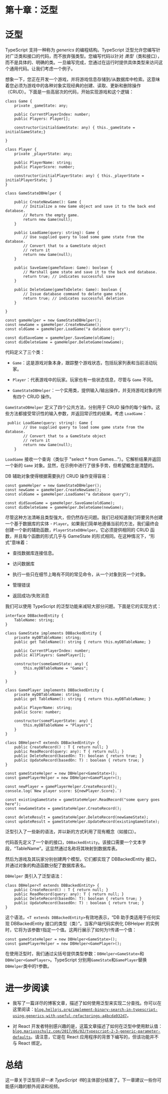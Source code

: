 # 第十章：泛型

# 泛型

TypeScript 支持一种称为 *generics* 的编程结构。TypeScript 泛型允许您编写针对广泛类和接口的代码，而不放弃强类型。您编写代码以针对 *类型*（类和接口），而不是具体的、明确的类。一旦编写完成，您通过在运行时提供具体类型来访问这个通用代码。让我们考虑一个例子。

想象一下，您正在开发一个游戏，并将游戏信息存储到/从数据库中检索。这意味着您必须为游戏中的各种对象实现经典的创建、读取、更新和删除操作（CRUD）。下面是一些高层次的代码，开始实现游戏和这个逻辑：

```
class Game {
    private _gameState: any;

    public CurrentPlayerIndex: number;
    public Players: Player[];

    constructor(initialGameState: any) { this._gameState = initialGameState;}

}

class Player {
    private _playerState: any;

    public PlayerName: string;
    public PlayerScore: number;

    constructor(initialPlayerState: any) { this._playerState = initialPlayerState; }
}

class GameStateDBHelper {

    public CreateNewGame(): Game {
        // Initialize a new Game object and save it to the back end database.
        // Return the empty game.
        return new Game(null);
    }

    public LoadGame(query: string): Game {
        // Use supplied query to load some game state from the database.
        // Convert that to a GameState object
        // return it
        return new Game(null);
    }

    public SaveGame(gameToSave: Game): boolean {
        // Marshall game state and save it to the back end database.
        return true; // indicates successful save
    }

    public DeleteGame(gameToDelete: Game): boolean {
        // Issue database command to delete game state.
        return true; // indicates successful deletion
    }

}

const gameHelper = new GameStateDBHelper();
const newGame = gameHelper.CreateNewGame();
const oldGame = gameHelper.LoadGame("a database query");

const didSaveGame = gameHelper.SaveGame(oldGame);
const didDeleteGame = gameHelper.DeleteGame(newGame); 
```

代码定义了三个类：

+   `Game`：这是游戏对象本身，跟踪整个游戏状态，包括玩家列表和当前活动玩家。

+   `Player`：代表游戏中的玩家。玩家也有一些状态信息，尽管与 `Game` 不同。

+   `GameStateDBHelper`：一个实用类，提供输入/输出操作，并支持游戏对象的所有四个 CRUD 操作。

`GameStateDBHelper` 定义了四个公共方法，分别用于 CRUD 操作的每个操作。这些方法都接受常识性的输入参数，并返回常识性的结果。考虑 `LoadGame`：

```
 public LoadGame(query: string): Game {
        // Use supplied query to load some game state from the database.
        // Convert that to a GameState object
        // return it
        return new Game(null);
    } 
```

`LoadGame` 接收一个查询（类似于 "select * from Games..."）。它解析结果并返回一个新的 `Game` 对象。显然，在示例中进行了很多手势，但希望概念是清楚的。

DB 辅助对象使得根据需要执行 CRUD 操作变得容易：

```
const gameHelper = new GameStateDBHelper();
const newGame = gameHelper.CreateNewGame();
const oldGame = gameHelper.LoadGame("a database query");

const didSaveGame = gameHelper.SaveGame(oldGame);
const didDeleteGame = gameHelper.DeleteGame(newGame); 
```

尽管这种方法清晰且类型强大，但仍然存在问题。我们已经知道我们将要另外创建一个基于数据库的实体 - `Player`。如果我们简单地遵循当前的方法，我们最终会创建一个新的辅助函数，`PlayerStateDBHelper`。它必须提供相同的 CRUD 函数，并且每个函数的形式几乎与 GameState 的形式相同。在这种情况下，“形式”意味着：

+   查找数据库连接信息。

+   访问数据库

+   执行一些只在细节上略有不同的常见命令，从一个对象到另一个对象。

+   管理错误

+   返回成功/失败消息

我们可以使用 TypeScript 的泛型功能来减轻大部分问题。下面是它的实现方式：

```
interface DBBackedEntity {
    TableName: string;
}

class GameState implements DBBackedEntity {
    private myDBTableName: string;
    public get TableName(): string { return this.myDBTableName; }

    public CurrentPlayerIndex: number;
    public AllPlayers: GamePlayer[];

    constructor(someGameState: any) { 
        this.myDBTableName = "Games";
    }

}

class GamePlayer implements DBBackedEntity {
    private myDBTableName: string;
    public get TableName(): string { return this.myDBTableName; }

    public PlayerName: string;
    public Score: number;

    constructor(somePlayerState: any) { 
        this.myDBTableName = "Players";
    }
}

class DBHelper<T extends DBBackedEntity> {
    public CreateRecord() : T { return null; }
    public ReadRecord(query: any): T { return null; }
    public DeleteRecord(basedOn: T): boolean { return true; }
    public UpdateRecord(basedOn: T) : boolean { return true; }
}

const gameStateHelper = new DBHelper<GameState>();
const gamePlayerHelper = new DBHelper<GamePlayer>();

const newPlayer = gamePlayerHelper.CreateRecord();
console.log(`New player score: ${newPlayer.Score}.`)

const existingGameState = gameStateHelper.ReadRecord("some query goes here");
const newGameState = gameStateHelper.CreateRecord();

const deleteResult = gameStateHelper.DeleteRecord(newGameState);
const updateResult = gameStateHelper.UpdateRecord(existingGameState); 
```

泛型引入了一些新的语法，并以新的方式利用了现有概念（如接口）。

代码首先定义了一个新的接口，`DBBackedEntity`。该接口需要一个文本字段，“TableName”。这显然通过名称将其映射到数据库表。

然后为游戏及其玩家分别创建两个模型。它们都实现了 DBBackedEntity 接口，并通过对象的构造函数分配了数据库表名。

`DBHelper` 类引入了泛型语法：

```
class DBHelper<T extends DBBackedEntity> {
    public CreateRecord() : T { return null; }
    public ReadRecord(query: any): T { return null; }
    public DeleteRecord(basedOn: T): boolean { return true; }
    public UpdateRecord(basedOn: T) : boolean { return true; }
} 
```

这个语法，`<T extends DBBackedEntity>`有效地表示，“DB 助手类适用于任何实现 DBBackedEntity 接口的类型（类）”。当客户端代码实例化 DBHelper 的实例时，它将为该参数`T`指定一个值。这两行展示了如何为`T`传递一个值：

```
const gameStateHelper = new DBHelper<GameState>();
const gamePlayerHelper = new DBHelper<GamePlayer>(); 
```

在使用泛型时，我们通过尖括号提供类型参数：`DBHelper<GameState>`和`DBHelper<GamePlayer>`。TypeScript 分别用`GameState`和`GamePlayer`替换`DBHelper`类中的`T`参数。

# 进一步阅读

+   我写了一篇详尽的博客文章，描述了如何使用泛型来实现二分查找。你可以在这里阅读：[`blog.hellojs.org/implement-binary-search-in-typescript-using-generics-with-useful-refactorings-a4bcda932d7`](https://blog.hellojs.org/implement-binary-search-in-typescript-using-generics-with-useful-refactorings-a4bcda932d7)。

+   对 React 开发者特别感兴趣的是，这篇文章描述了如何在泛型中使用默认值：[`blog.mariusschulz.com/2017/06/02/typescript-2-3-generic-parameter-defaults`](https://blog.mariusschulz.com/2017/06/02/typescript-2-3-generic-parameter-defaults)。请注意，它是在 React 应用程序的背景下编写的，但该功能并不与 React 绑定。

# 总结

这一章关于泛型将*另一本 TypeScript 书*的主体部分结束了。下一章建议一些你可能感兴趣的额外阅读和视频。
